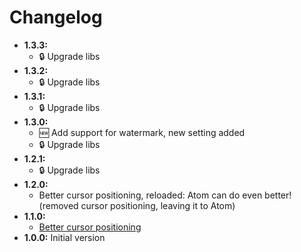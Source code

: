 # Changelog

* __1.3.3:__
  * :lock: Upgrade libs
* __1.3.2:__
  * :lock: Upgrade libs
* __1.3.1:__
  * :lock: Upgrade libs
* __1.3.0:__
  * :new: Add support for watermark, new setting added
  * :lock: Upgrade libs
* __1.2.1:__
  * :lock: Upgrade libs
* __1.2.0:__
  * Better cursor positioning, reloaded: Atom can do even better! (removed cursor positioning, leaving it to Atom)
* __1.1.0:__
  * [Better cursor positioning](https://github.com/quilicicf/markdown-spec-formatter/pull/2)
* __1.0.0:__ Initial version
